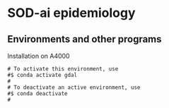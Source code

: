 # SOD-ai epidemiology
## Environments and other programs  


Installation on A4000
```pyhton
# To activate this environment, use
#$ conda activate gdal
#
# To deactivate an active environment, use
#$ conda deactivate
#
```
